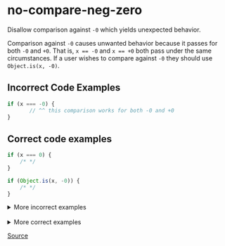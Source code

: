 <!--
 generated docs file, do not edit by hand, see xtask/docgen 
-->
# no-compare-neg-zero

Disallow comparison against `-0` which yields unexpected behavior.

Comparison against `-0` causes unwanted behavior because it passes for both `-0` and `+0`.
That is, `x == -0` and `x == +0` both pass under the same circumstances. If a user wishes
to compare against `-0` they should use `Object.is(x, -0)`.

## Incorrect Code Examples

```js
if (x === -0) {
       // ^^ this comparison works for both -0 and +0
}
```

## Correct code examples

```js
if (x === 0) {
    /* */
}
```

```js
if (Object.is(x, -0)) {
    /* */
}
```

<details>
 <summary> More incorrect examples </summary>

```js
x == -0
```

```js
x != -0
```

```js
x === -0
```

```js
-0 === -0
```

```js
-0 == x
```

```js
-0 >= 1
```

```js
x < -0
```

```js
x !== -0
```
</details><br>
<details>
 <summary> More correct examples </summary>

```js
x === 0
```

```js
0 === 0
```

```js
Object.is(x, -0)
```
</details>

[Source](../../../crates/rslint_core/src/groups/errors/no_compare_neg_zero.rs)